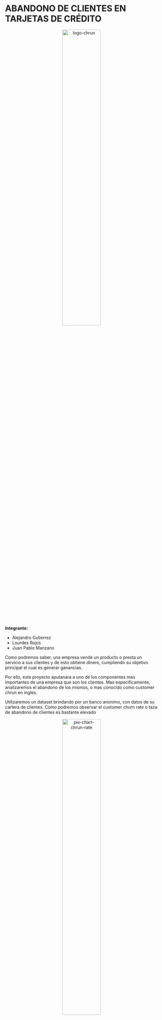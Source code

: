 # ABANDONO DE CLIENTES EN TARJETAS DE CRÉDITO

<div align="center">
 <img alt ="logo-chrun" src="/img/logo.png" width=50% height: auto//>
</div>

**Integrante:**
- Alejandro Gutierrez 
- Lourdes Rojos
- Juan Pablo Manzano

Como podremos saber, una empresa vende un producto o presta un servicio a sus clientes y de esto obtiene dinero, cumpliendo su objetivo principal el cual es generar ganancias.

Por ello, este proyecto aputanara a uno de los componentes mas importantes de una empresa que son los clientes. Mas especificamente, analizaremos el abandono de los mismos, o mas conocido como customer chrun en ingles. 

Utilizaremos un dataset brindando por un banco anonimo, con datos de su cartera de clientes. Como podremos observar el customer churn rate o taza de abandono de clientes es bastante elevado 

<div align="center">
 <img alt ="pie-chart-chrun-rate" src="/img/chrun_rate.png" width=50% height=auto//>
</div>
  
 Esto quiere decir que desde el año anterior a dia de hoy el banco perdio un 16,07% de sus clientes. 
  
 # 1- OBJETIVOS

**Objetivos principales**

- Descubrir la causa por la cual hay deserción de clientes en las tarjetas de crédito
-Pronosticar cuales son los posibles clientes que abandonaran las tarjetas de crédito

**Objetivos secuendarios**

- Determinar que Modelo se adapta de mejor manera a las necesidades del problema
- Utilizar modelo para predecir grupos de clientes que abandonarian el banco
- Testear modelos generados
  
# 2-Contexto comercial

El Gerente comercial de un banco se encuentra frente a un listado de clientes que utilizan el servicio de tarjetas de crédito y detecta una alta taza de abandono de los mismos. Quieren analizar los datos para descubrir la razón detrás de esto y aprovechar lo mismo para predecir los clientes que probablemente abandonarán para poder tomar medidas sobre esto.
  
# 3-Problema comercial

El banco buscara reducir este abandono de clientes, pero para ello debera actuar sobre el grupo correcto de personas, ya sea a travez de campañas pubilicitarias o ofreciendo algun tipo de beneficio. Por ello es importante determinar de manera efectiva que clientes podrian llegar a dejar de usar los servicios. 

Tomar estas medidas con clientes que no tengan una predisposicion a abandonar el servicio podria incurrir en una reduccion de beneficios o en "molestar" mediante campañas publicitarias a clientes fidelizados. 

# 4-Glosario 

Para entender correctamente que quieren decirnos los datos es necesario saber que quieren decirnos las variables a analizar. Para ello, podemos ingresar al siguiente glosario haciendo click [`AQUI`](glosario.md)

# 5-Análisis Exploratorio de Datos (EDA)

Para comenzar se parte de un analisis exploratorio de los datos, el cual puede encontrarse en este [`notebook`](EDA.ipynb). En el mismo damos un primer vistazo a nuestros datos para intentar detectar patrones o estructuras en la informacion de manera visual. 

De ello podemos plantear diferentes Hipótesis o preguntas que se generen al hacer esta primera observacion.

## Hipótesis y preguntas

### Hipótesis 1

H1 = La media del monto total de transacciones (Total_Trans_Amt) es igual para clientes activos y retirados

H0 = La media del monto total de transacciones (Total_Trans_Amt) es diferente para clientes activos y retirados

<div align="center">
 <img alt ="h1-image" src="/img/h1.png"//>
</div>

*Nota: Como la variable presenta una gran cantidad de Outliers, el valor mas representativo pasa a ser la mediana*

<div align="center">
 Mediana de monto total de transacciones

 |Attrition_Flag    | Mediana    |
 |------------------|------------|
 |Attrited Customer | 2329     |
 |Existing Customer | 4100    |
</div>

> **Insight:** Podemos validar la hipotesis H0 diciendo que *"La mediana del monto total de transacciones es diferente según el target"*. Esto quiere decir que un cliente que abandonara el servicio realiza transacciones por montos menores que un cliente que seguira utilizandolo. 

### Hipótesis 2

H2 = La media de la cantidad total de transacciones (Total_Trans_Ct) es **igual** para clientes activos y retirados

H0 = La media de la cantidad total de transacciones (Total_Trans_Ct) es **diferente** para clientes activos y retirados

> **Insight:** Podemos validar la hipotesis H0 diciendo que *"La mediana de la cantidad total de transacciones es diferente según el target"*. Este analisis demostraria que el cliente que abandona el servicio hará una menor cantidad de transacciones que las que hace un cliente que seguira utilizandolo. 

[Respuesta Detallada](./hip_preg.md#Hipotesis-2)

### Hipótesis 3

H3 = La media de la variacion en cantidad de transacciones Q4 -Q1 (1) es **igual** para clientes activos y retirados 

H0 = La media de la variacion en cantidad de transacciones Q4 -Q1 (Total_Ct_Chng_Q4_Q1) es **diferente** para clientes activos y retirados

> **Insight:** Podemos validar la hipotesis H0 diciendo que *"La mediana de variacion en cantidad de transacciones es diferente según el target"*. Esto quiere decir que un cliente que abandona el servicio reduce casi en un 50% las transacciones que hace a final del periodo comparado con las que hace al inicio del periodo. El cliente que sigue utilizando el servicio tambien reduce esta cantida con respecto al inicio el perioo pero solo en un 25%

[Respuesta Detallada](./hip_preg.md#Hipotesis-3)

### Pregunta 1
 ¿Cúal es el género que más abandona la tarjeta de crédito?
 
<div align="center">
 <img alt ="p1-image" src="/img/p1.png"//>
</div>

<div align="center">
 Abandono del servicio segun genero 

 |Genero  |Attrited Customer|	Existing Customer	|% Abandono|
 |--------|------------|--------|--------|
 |F	|   930	|  4428	 |  17.35%  |
 |M	|   697	|  4072 	|  14.61%  |
</div>

> **Insight:** Podemos decir que las cantidades que abandonan segun genero no son tan diferentes. Pero hay un 3% mas de mujeres que abanbdonan el servicio.

### Pregunta 2
 Los que abandonan la tarjeta de crédito, ¿Cúal es su estado civil?
 
> **Insight:** No se puede detectar ningun patrón de abandono en cuanto al estado civil de los clientes. Las variaciones son menores al 1%. El estado civil NO influye en la deserción. 

 [Respuesta Detallada](./hip_preg.md#Pregunta-2)

### Pregunta 3
 ¿Que edades promedio tienen las personas que abandonan las tarjetas de crédito?
 
> **Insight:** Podemos decir que las edad de los clientes que abandonan el servicio no varia con la de los clientes que siguen utilizandolo. 

 [Respuesta Detallada](./hip_preg.md#Pregunta-3)

### Pregunta 4
¿Cuanto tiempo en promedio llevan las tarjetas sin utilizar de las personas que abandonan la tarjeta de crédito?

> **Insight:** Podemos decir que los clientes que abandonan el servicio tienden a estar mas inactivos en la utilizacion del mismo. Si bien la diferencia no es significativa a simple vista podria ser un factor a tener en cuenta que se analizara mas adelante.  

[Respuesta Detallada](./hip_preg.md#Pregunta-4)

### Pregunta 5 
¿Que tipo de tarjeta usan los clientes que abandonan los servicios??

 > **Insight:** Podemos señalar que los clientes con categoria *Platinum* son los que mas abandonan el servicio con un 25%. Esto debera ser analizado mas adelante, pero podria indicar que los clientes con tarjetas de mayor categoria no estan contentos por los beneficios brindados por las mismas. 

[Respuesta Detallada](./hip_preg.md#Pregunta-5)

### Pregunta 6 
¿Que nivel de educacion tienen los clientes que abanonan los servicios?

 > **Insight:** Dentro de los diferentes niveles, podemos detectar que los clientes que poseen un nivel *Doctorate* tienen la mayor deserción, con un 21,06%. 

[Respuesta Detallada](./hip_preg.md#Pregunta-6)

### Pregunta 7
¿Que nivel de ingresos tienen los clientes que abandonan los servicios?

 > **Insight:** Dentro de las diferentes categorias de ingreso, la que mayor deserción la posee el mayor nivel de ingresos *$120K+*. Esto debera analizarse para ver si los beneficios que brinda el servicio para este tipo de clientes no es suficiente.  

[Respuesta Detallada](./hip_preg.md#Pregunta-7)

## Análisis Multivariado

Con los gráficos anterior pudimos obtener algunos Insights que surgieron de hacer un análisis univariado y bivariado. A continuación profundizaremos en esto haciendo observaciones mas complejas de manera multivariada. Para acceder al notebook completo del análisis podemos hacer click [`AQUI`](multi.ipynb)

### Matríz de correlación
Indica la correlación que hay entre todas las variables numericas de los datos que estamos trabajando 


<div align="center">
 <b>Matriz de correlación segun coeficiente de Pearson</b>
 <img alt ="matriz_cor_pearson-image" src="/img/mat_corr_pearson.png" // title="Matriz de correlación segun coeficiente de Pearson">
</div>

<div align="center">

**TOP 5 VARIABLES CON MAYOR CORRELACIÓN**
 
 |Variable 1 | Variable 2 | Coef.Pearson | 
 |------------------|-----------------------|-----------|
 |Credit_Limit         |Avg_Open_To_Buy         | 0.995981
 |Total_Trans_Amt      |Total_Trans_Ct          | 0.807192
 |Customer_Age         |Months_on_book          | 0.788912
 |Total_Revolving_Bal  |Avg_Utilization_Ratio   | 0.624022
 |Avg_Open_To_Buy      |Avg_Utilization_Ratio   | 0.538808
</div>


>Nota: En ella podemos observar las variables de mayor correlacion en colores azul mas oscuro. Podemos detectar muy pocas variables que poseen una correlación. Tambien se hizo el análisis con correlaciones de kendall y spearman para ver si se observaba alguna diferencia. Pero las variables con mayor correlación son las mismas. Para ver las matrices de corrleación con otros coeficientes podemos verlas desde aquí [`Kendall`](img/mat_corr_kendall.png) Y [`Spearman`](img/mat_corr_spearman.png)

Se procede a realizar graficos detallados entre las variables que poseen un mayor coeficiente de correlación para ver si es posible obtener Insight visualmente.

Credit limit VS avg open to buy
-
<div align="center">
 <img alt ="Credit Limit VS Avg Open To Buy" src="/img/CL_vs_AOTB.png" // title="Credit Limit VS Avg Open To Buy">
</div>

Podemos observar que existe una correlacion casi perfecta entre estas dos variables. Y esto es de esperarse debido a la naturaleza de las mismas. 

El AVG Open to Buy representa cuanto puede comprar una persona sin tener problemas crediticios, por lo que mientras mayor sea el limite de credito que posea, mayor sera el AVG open to buy. 

>Nota: Se considerara la posibildiad de quitar una de estas columnas para no tener dos tipos de datos que indiquen lo mismo. 

total trans amt VS total trans ct
-
<div align="center">
 <img alt ="Total Trans Amt VS Total Trans Ct" src="/img/TTA_vs_TTC.png"// title="Total Trans Amt VS Total Trans Ct">
</div>

Si bien estas variables poseen una correlación de mas de un 0.8 ya no tienen un comportamiento tan marcado como el caso anterior. Pero es interesante ver que la mayoria de las transacciones se encuentran en montos menores a 6000 para ambos targets.

# 6-Prueba de modelos

Antes de comenzar a probar y analizar los resultados obtenidos con diferentes modelos, fue necesario hacer algunas transformaciones de los datos. Para lo que se utilizaron diferentes métodos por medio de pipelines con el fin de transformar los datos de diferentes formas y realizar pruebas para ver si esto meejoraba el rendimiento de los modelos. 

En el notebook de este [`LINK`](Modelos.ipynb) podemos encontrar el detalle de estos pipelines, pero a continuacion podran ver una tabla de que conjuntos se crearon y que se hizo en cada uno.

<div align="center">

| Pipeline |  Transformaciones | Conjunto train |  Conjunto test | conjunto |
|----------|-------------------|----------------|----------------| ---------|
| preprocess | OHE + Ordinalencoder(con MinMaxScaler) | X_train_enc | X_test_enc | enc | 
| preprocess1 | OHE (drop = 'first') | X_train_enc1 | X_test_enc2 | enc 1 | 
| preprocess2 | OHE, OrdinalEncoder y resto numerico MinMaXScaler | X_train_enc2 | X_test_enc2 | enc2 | 
| preprocess3 | OHE (sin drop = 'first') quitando columnas correlacionadas | X_train_enc3 | X_test_enc3| enc3 | 

</div>

Por ultimo transformamos los datos del conjunto "Y" para que las categorias esten representadas por 1 y 0 segun el target que nos interesa detectar

<div align="center">

| Target | Código | 
|--------|--------|
|Attrited Customer | 1 | 
| Existing Customer | 0 |

</div>

Una vez transformados los datos, comenzamos con el entrenamiento de modelos. En esta etapa se obtienen resultados de manera rapida y sencilla con distintos modelos, mediante la minima o nula modificacion de hiperparametros. A estos modelos les llamamos MODELOS BASE

Para poder evaluar los modelos se eligió una metrica especifica en fucnion del problema. Esta fue ROC_AUC. Mediante ella, se evalua y compara la performance de los distintos modelos. Logistic Regression, KNN y Random Forest Classifier.

## Modelos base

### Logistic Regression

Este modelo ofrecio resulados interesantes, considerando que el tuneo de hiperparametros fue nulo. Podemos ver una tabla con los resultados arrojados para los distintos tipos de datos transofrmados. 

<div align="center">

| Datos usados|	ROC_AUC|
|-------------|--------|
| enc2 |	0.706 | 
| enc	| 0.704 |
| enc1	| 0.681 | 
| enc3	| 0.654 |

</div>

<div align="center">
 <img alt ="Matriz de confusion Logistic Regression" src="/img/matriz_reg_log.png" // title="Matriz de confusion Logistic Regression">

</div>

### KNeighborsClassifier

A pesar de ser un modelo sencillo, arrojo resultados muy buenos considerando que no se realizo ningun tipo de optimizacion de hiperparametros. Podemos ver una tabla con los resultados arrojados para los distintos tipos de datos transofrmados. 

<div align="center">

| Datos usados|	ROC_AUC|
|-------------|--------|
| enc3 |	0.769 | 
| enc	| 0.768 |
| enc1	| 0.768 | 
| enc2	| 0.608 |

</div>

<div align="center">
 <img alt ="Matriz de confusion KNN" src="/img/matriz_KNN.png" // title="Matriz de confusion KNN">

</div>

### Random Forest Classifier

Este modelo tambien arrojo resultados muy buenos sin necesidad de tunear demasiado los hiperparametros. Podemos ver una tabla con los resultados arrojados para los distintos tipos de datos transofrmados. 

<div align="center">

| Datos usados|	ROC_AUC|     
|-------------|--------|   
| enc |		0.902 |   
| enc1	| 0.878 |
| enc2	| 0.863 |
| enc3	| 0.828 |

</div>

<div align="center">
 <img alt ="Matriz de confusion RFC" src="/img/matriz_RFC.png" // title="Matriz de confusion RFC">

</div>

## Estandarizacion de variables

Para seguir con el analisis se realizo una estandarizacion de las variables, en donde mediante un test de hipotesis se determino que variables tenian una distribucion normal y cuales no. Una vez definido esto, se realizó un StandardScaler para aquellas variables con distribucion normal y para el resto se utilizo un RobustScaler.

Luego se volvio a entrenar a nuestros modelos base con estos nuevos conjuntos de datos estandarizados. 

<div align="center">

| Modelo | ROC_AUC base | ROC_AUC estandarizado | 
|--------|--------------|-----------------------|
| LogisticRegression | 0.706 | 0.769 |
| KNeighborsClassifier | 0.768 | 0.790 | 
| RandomForestClassifier | 0.902 | 0.907 |
 
 </div>
 
 > Como podemos ver las metricas no mejoran demasiado usando los datos estandarizados, pero como era de esperarse, la regresion logistica es el modelo que mejor trabaja con estos datos estandarizados.
 

## Reducción de complejidad 

Se intenta reducir la dimensionalidad del modelo utilizando varias técnicas diferentes. Con cada una, se vuelven a evaluar los modelos base para ver si se logro alguna mejora en cuanto al rendimiento. 

### Reducción de dimensionalidad PCA

Se hizo un bucle en donde se intento determinar el mejor roc_auc en funcion de la cantidad de variables, probando con diferentes cantidades entre 1 y 15. Para los 3 modelos evaluados, la cantidad de variables optima era n_components = 3. Por lo que se procede a hacer un analisis del rendimiento de los modelos, aplicando un PCA con n_components = 3 en los datos de train y test. 

<div align="center">

| Modelo | ROC_AUC base | ROC_AUC PCA | 
|--------|--------------|-----------------------|
| LogisticRegression | 0.706 | 0.743 |
| KNeighborsClassifier | 0.768 | 0.761 | 
| RandomForestClassifier | 0.902 | 0.791 |
 
  </div>

> Como podemos ver, la metrica de evaluacion disminuye para todos los modelos entenados. Pero no debemos perder de vista, que se logro una reduccion de 21 variables a solo 3. Esto puede ser algo a evaluar cuando es necesario trabajar con conjuntos de datos livianos y faciles de procesar, sacrificando un poco el rendimiento del modelo pero ganando velocidad de procesamiento. 

### Feature selection VarianceThreshold

Se hizo un VarianceThreshold para identificar las variables que representaran el 90% de la varianza del conjunto. Esto logro reducir las 21 dimensiones que tenian nuestros datos orginiales y pasamos a tener solo 11. Podemos ver los resultados de los modelos en la tabal a continuación.

<div align="center">

| Modelo | ROC_AUC base | ROC_AUC VarianceThreshold | 
|--------|--------------|-----------------------|
| LogisticRegression | 0.706 | 0.672 |
| KNeighborsClassifier | 0.768 | 0.768 | 
| RandomForestClassifier | 0.902 | 0.890 |
 
  </div>

> Para el RandomForestClassifier la selección de caracteristicas fue bastante útil ya que aumento su metrica en casi un 5%, llevando el rendimiento del modelo a 0.792.

### Feature selection SelectKBest

Se hizo un SelectKBest para que mediante pruebas estadisticas detectara las 7 mejores variables que representaran el conjunto de datos. Este metodo para selección de caracteristicas fue el mas promeetedor, mejorando los resultados en los 3 modelos utilizados. 

<div align="center">

| Modelo | ROC_AUC base | ROC_AUC SelectKBest | 
|--------|--------------|-----------------------|
| LogisticRegression | 0.706 | 0.695 |
| KNeighborsClassifier | 0.768 | 0.803 | 
| RandomForestClassifier | 0.902 | 0.882 |
 
  </div>

> Se logro aumentar en gran medida el rendimiento del modelo KNeighborsClassifier (0.810). Superando el rendimiento logrado anteriormente por el RandomForestClassifier

## Tuneo de hiperparametros

Utilizando RandomizedSearchCV fue posible analizar el rendmiento de cada modelo cuando se modificaban sus hiperparametros y con la validacion cruzada realizada con un StratifiedKFold se busco la posibilidad de que el modelo estuviera teniendo overfiting. 

Para este punto, solo se siguio con los modelos KNeighborsClassifier y RandomForestClassifier que habian tenido los mejores resultados anteriormente. Adicionalmente, se hizo una prueba con un XGBOOSTClassifier para comparar resultados. 

<div align="center">

| Modelo            | Hiperparametros | ROC_AUC CV | ROC_AUC optimizado | 
|-------------------|-----------------|------------|--------------------|
|RandomForestClassifier|(max_depth=28, n_estimators=700,criterion = 'gini', random_state=0)|0.960|0.908|
|RandomForestClassifier + estandarizacion datos|(max_depth=28, n_estimators=500,criterion = 'gini', random_state=0)|0.959|0.914|
|KNeighborsClassifier|(algorithm='ball_tree', leaf_size=40, n_neighbors=44,weights='distance')|0.926|0.810|
|XGBClassifier|('subsample': 0.8,'min_child_weight': 5,'max_depth': 7,'gamma': 2,'colsample_bytree': 0.6)|0.982|0.901|
 
</div>

De esta tabla podemos determinar que todos los modelos estan tendiendo a tener un pequeño overfiting, ya que las metricas sobre los datos de entenamiento son un poco mejores que las obtenidas sobre los datos de test. Igualmente, la diferencia no es tan grande por lo que no habria que preocuparse por ello. 

# 7-Conclusión

En conclusión, el modelo a utilizar será un RandomForestClassifier ya que muestra un alto rendimiento para predecir el resultado binario de la variable objetivo en el conjunto de datos. El puntaje ROC AUC de `0.914` indica que el modelo tiene una gran capacidad para distinguir entre aquellos clientes que abandonaran el servicio y los que no lo haran. 

Para ello fue necesario lo siguiente:
- Usar los datos transformados mediante el pipeline `preprocess` que devuelve el conjunto de datos X_train_enc y X_test_enc.
- No reducir su dimensionalidad
- Tunear sus hiperparametros con max_depth=28, n_estimators=633, criterion = 'gini', random_state=0

Podemos observar la matriz de confusión del modelo final para corroborar el buen desempeño del mismo. 

<div align="center">
 <img alt ="Matriz de confusion Final" src="/img/matriz_final.png" // title="Matriz de confusion Final">

</div>
